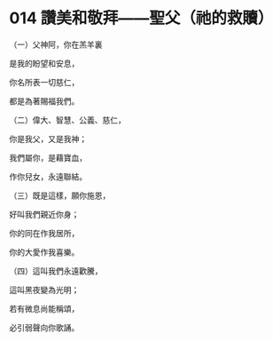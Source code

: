 # 014 讚美和敬拜——聖父（祂的救贖）

（一）父神阿，你在羔羊裏

是我的盼望和安息，

你名所表一切慈仁，

都是為著賜福我們。

（二）偉大、智慧、公義、慈仁，

你是我父，又是我神；

我們屬你，是藉寶血，

作你兒女，永遠聯結。

（三）既是這樣，願你施恩，

好叫我們親近你身；

你的同在作我居所，

你的大愛作我喜樂。

（四）這叫我們永遠歡騰，

這叫黑夜變為光明；

若有微息尚能稱頌，

必引弱聲向你歌誦。

